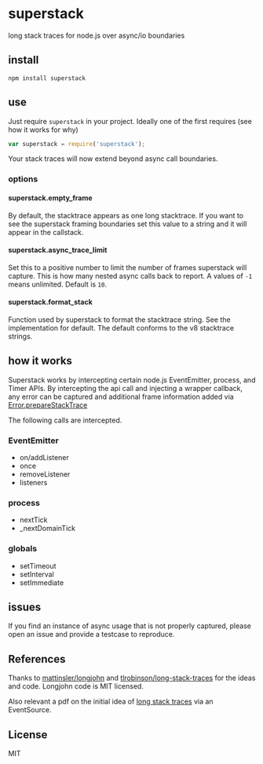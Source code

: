 # superstack

long stack traces for node.js over async/io boundaries

## install

```shell
npm install superstack
```

## use

Just require `superstack` in your project. Ideally one of the first requires (see how it works for why)

```js
var superstack = require('superstack');
```

Your stack traces will now extend beyond async call boundaries.

### options

#### superstack.empty_frame

By default, the stacktrace appears as one long stacktrace. If you want to see the superstack framing boundaries set this value to a string and it will appear in the callstack.

#### superstack.async_trace_limit

Set this to a positive number to limit the number of frames superstack will capture. This is how many nested async calls back to report. A values of `-1` means unlimited. Default is `10`.

#### superstack.format_stack

Function used by superstack to format the stacktrace string. See the implementation for default. The default conforms to the v8 stacktrace strings.

## how it works

Superstack works by intercepting certain node.js EventEmitter, process, and Timer APIs. By intercepting the api call and injecting a wrapper callback, any error can be captured and additional frame information added via [Error.prepareStackTrace](https://code.google.com/p/v8/wiki/JavaScriptStackTraceApi)

The following calls are intercepted.

### EventEmitter

* on/addListener
* once
* removeListener
* listeners

### process

* nextTick
* _nextDomainTick

### globals

* setTimeout
* setInterval
* setImmediate

## issues

If you find an instance of async usage that is not properly captured, please open an issue and provide a testcase to reproduce.

## References

Thanks to [mattinsler/longjohn](https://github.com/mattinsler/longjohn) and [tlrobinson/long-stack-traces](https://github.com/tlrobinson/long-stack-traces) for the ideas and code. Longjohn code is MIT licensed.

Also relevant a pdf on the initial idea of [long stack traces](http://nodejs.org/illuminati0.pdf) via an EventSource.

## License

MIT

